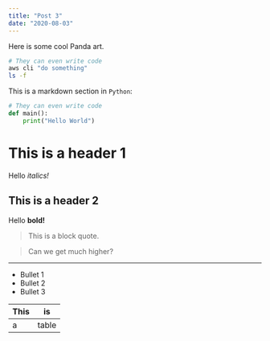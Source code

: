 ```yaml
---
title: "Post 3"
date: "2020-08-03"
---
```


Here is some cool Panda art.

```bash
# They can even write code
aws cli "do something"
ls -f
```

This is a markdown section in `Python`:

```python
# They can even write code
def main():
    print("Hello World")
```

# This is a header 1

Hello _italics!_

## This is a header 2

Hello **bold!**

> This is a block quote.

> Can we get much higher?

---

- Bullet 1
- Bullet 2
- Bullet 3

| This | is    |
| ---- | ----- |
| a    | table |
